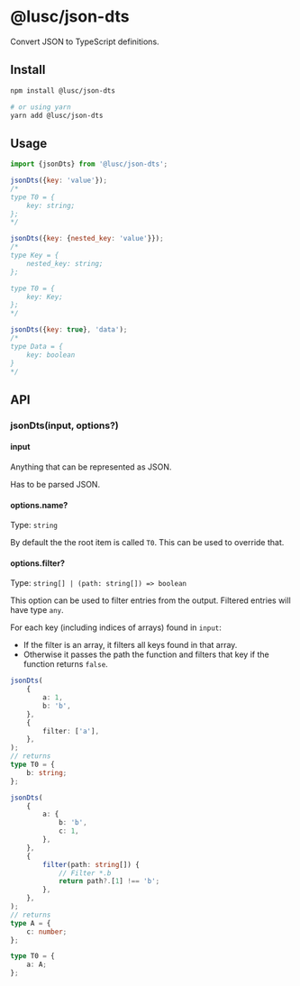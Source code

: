 # @lusc/json-dts

Convert JSON to TypeScript definitions.

## Install

```sh
npm install @lusc/json-dts

# or using yarn
yarn add @lusc/json-dts
```

## Usage

```js
import {jsonDts} from '@lusc/json-dts';

jsonDts({key: 'value'});
/*
type T0 = {
	key: string;
};
*/

jsonDts({key: {nested_key: 'value'}});
/*
type Key = {
	nested_key: string;
};

type T0 = {
	key: Key;
};
*/

jsonDts({key: true}, 'data');
/*
type Data = {
	key: boolean
}
*/
```

## API

### jsonDts(input, options?)

#### input

Anything that can be represented as JSON.

Has to be parsed JSON.

#### options.name?

Type: `string`

By default the the root item is called `T0`. This can be used to override that.

#### options.filter?

Type: `string[] | (path: string[]) => boolean`

This option can be used to filter entries from the output. Filtered entries will have type `any`.

For each key (including indices of arrays) found in `input`:

- If the filter is an array, it filters all keys found in that array.
- Otherwise it passes the path the function and filters that key if the function returns `false`.

```ts
jsonDts(
	{
		a: 1,
		b: 'b',
	},
	{
		filter: ['a'],
	},
);
// returns
type T0 = {
	b: string;
};

jsonDts(
	{
		a: {
			b: 'b',
			c: 1,
		},
	},
	{
		filter(path: string[]) {
			// Filter *.b
			return path?.[1] !== 'b';
		},
	},
);
// returns
type A = {
	c: number;
};

type T0 = {
	a: A;
};
```
